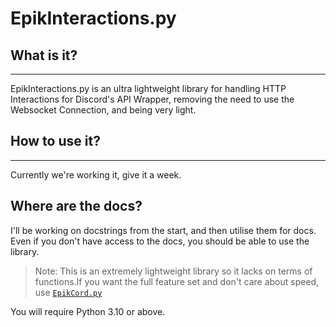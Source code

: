 # EpikInteractions.py
## What is it?
--------------
EpikInteractions.py is an ultra lightweight library for handling HTTP Interactions for Discord's API Wrapper, removing the need to use the Websocket Connection, and being very light.

## How to use it?
------------------
Currently we're working it, give it a week.

## Where are the docs?
I'll be working on docstrings from the start, and then utilise them for docs. Even if you don't have access to the docs, you should be able to use the library.


> Note: This is an extremely lightweight library so it lacks on terms of functions.If you want the full feature set and don't care about speed, use [`EpikCord.py`](https://github.com/EpikCord/EpikCord.py)

You will require Python 3.10 or above.
